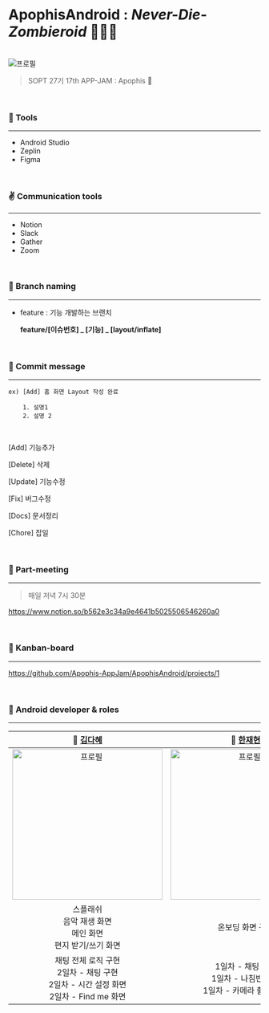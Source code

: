 #  ApophisAndroid : *Never-Die-Zombieroid* 🌠🧛‍♀️

<br>



<img src="https://user-images.githubusercontent.com/63586451/104689431-d8683500-5745-11eb-8a57-5532602f7260.jpg" alt="프로필"/>



<br>

> SOPT 27기 17th APP-JAM : Apophis 🌠

<br>

### 🔧 Tools

------

- Android Studio 
- Zeplin
- Figma



<br>



### ✌ Communication tools

------

- Notion
- Slack
- Gather
- Zoom 


<br>



### 🧩 Branch naming

------

- feature : 기능 개발하는 브랜치

  **feature/[이슈번호] _ [기능] _ [layout/inflate]**



<br>

### 💬 Commit message

------



```
ex) [Add] 홈 화면 Layout 작성 완료

    1. 설명1
    2. 설명 2
```

<br>


[Add]         기능추가

[Delete]     삭제

[Update]   기능수정

[Fix]           버그수정

[Docs]       문서정리

[Chore]      잡일



<br>



### 📌 Part-meeting

------

> 매일 저녁 7시 30분

https://www.notion.so/b562e3c34a9e4641b5025506546260a0



<br> 

### 🎨 Kanban-board

------



https://github.com/Apophis-AppJam/ApophisAndroid/projects/1



<br>



### 🎵 Android developer & roles

------



|           👩 [김다혜](https://github.com/kimdahyee)           |           👨 [한재현](https://github.com/wogus0333)           |          👩 [조성림](https://github.com/CHOSUNGRIM)           |
| :----------------------------------------------------------: | :----------------------------------------------------------: | :----------------------------------------------------------: |
| <img src="https://user-images.githubusercontent.com/63586451/104689277-98a14d80-5745-11eb-9f92-77bb4dc2a470.jpg" alt="프로필" width="300px" /> | <img src="https://user-images.githubusercontent.com/63586451/104689261-90e1a900-5745-11eb-8bce-b32a6b463cd6.jpg" alt="프로필" width="300px" /> | <img src="https://user-images.githubusercontent.com/63586451/104689254-8f17e580-5745-11eb-93d1-654435cd19a2.jpg" alt="프로필" width="300px" /> |
| 스플래쉬<br/>음악 재생 화면<br/>메인 화면<br/>편지 받기/쓰기 화면 |                       온보딩 화면 구현                       |           아포피스 화면 구현<br/>타이머 기능 구현            |
| 채팅 전체 로직 구현<br/>2일차 - 채팅 구현<br />2일차 - 시간 설정 화면<br />2일차 - Find me 화면 | 1일차 - 채팅 구현<br />1일차 - 나침반 구현<br />1일차 - 카메라 촬영 구현 | 2일차 - 가치관 화면<br />7일차 - 채팅 구현<br />7일차 - 유서 쓰기 화면 |

<br>
